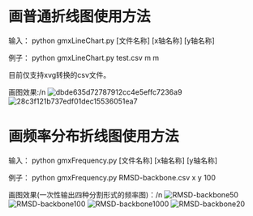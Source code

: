 # 画普通折线图使用方法 
输入： python gmxLineChart.py [文件名称] [x轴名称] [y轴名称]

例子：
python gmxLineChart.py test.csv m m

目前仅支持xvg转换的csv文件。

画图效果:/n
![dbde635d72787912cc4e5effc7236a9](https://user-images.githubusercontent.com/54057111/117633028-39fa5680-b1b0-11eb-9918-1470d2c46b46.png)
![28c3f121b737edf01dec15536051ea7](https://user-images.githubusercontent.com/54057111/117657540-4096c700-b1cc-11eb-8fd8-2fc99ec58023.jpg)

# 画频率分布折线图使用方法
输入： python gmxFrequency.py [文件名称] [x轴名称] [y轴名称]

例子：
python gmxFrequency.py RMSD-backbone.csv x y 100

画图效果(一次性输出四种分割形式的频率图)：/n
![RMSD-backbone50](https://user-images.githubusercontent.com/54057111/117742450-6c02cb80-b237-11eb-8563-fcb67cbe5d68.jpg)
![RMSD-backbone100](https://user-images.githubusercontent.com/54057111/117742452-6dcc8f00-b237-11eb-9eff-b292f3d4954d.jpg)
![RMSD-backbone1000](https://user-images.githubusercontent.com/54057111/117742453-6e652580-b237-11eb-9d74-5f7a356eee5f.jpg)
![RMSD-backbone20](https://user-images.githubusercontent.com/54057111/117742455-6e652580-b237-11eb-9ac9-1a9fc3a9baca.jpg)

